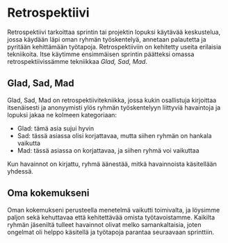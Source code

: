 # Retrospektiivi

Retrospektiivi tarkoittaa sprintin tai projektin lopuksi käytävää keskustelua, 
jossa käydään läpi oman ryhmän työskentelyä, annetaan palautetta ja pyritään
kehittämään työtapoja. Retrospektiiviin on kehitetty useita erilaisia tekniikoita.
Itse käytimme ensimmäisen sprintin päätteksi omassa retrospektiivissämme
tekniikkaa *Glad, Sad, Mad*.


## Glad, Sad, Mad

Glad, Sad, Mad on retrospektiivitekniikka, jossa kukin osallistuja kirjoittaa
itsenäisesti ja anonyymisti ylös ryhmän työskentelyyn liittyviä havaintoja
ja lopuksi jakaa ne kolmeen kategoriaan:
- Glad: tämä asia sujui hyvin
- Sad: tässä asiassa olisi korjattavaa, mutta siihen ryhmän on hankala vaikutta
- Mad: tässä asiassa on korjattavaa, ja siihen ryhmä voi vaikuttaa

Kun havainnot on kirjattu, ryhmä äänestää, mitkä havainnoista käsitellään 
yhdessä.

## Oma kokemukseni

Oman kokemukseni perusteella menetelmä vaikutti toimivalta, ja löysimme paljon
sekä kehuttavaa että kehitettävää omista työtavoistamme. Kaikilta ryhmän jäseniltä
tulleet havainnot olivat melko samankaltaisia, joten ongelmat oli helppo
käsitellä ja työtapoja parantaa seuraavaan sprinttiin.